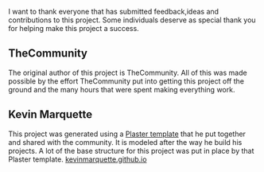 I want to thank everyone that has submitted feedback,ideas and contributions to this project. Some individuals deserve as special thank you for helping make this project a success.

## TheCommunity

The original author of this project is TheCommunity. All of this was made possible by the effort TheCommunity put into getting this project off the ground and the many hours that were spent making everything work.

## Kevin Marquette

This project was generated using a [Plaster template](https://github.com/KevinMarquette/PlasterTemplates) that he put together and shared with the community. It is modeled after the way he build his projects. A lot of the base structure for this project was put in place by that Plaster template. [kevinmarquette.github.io](http://kevinmarquette.github.io)
